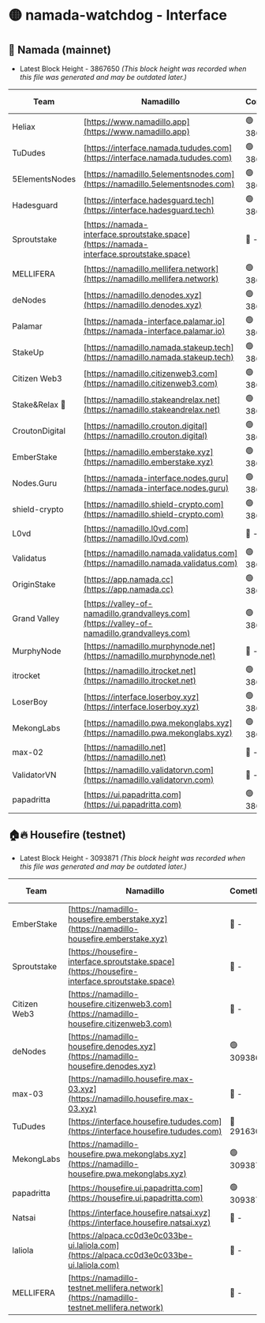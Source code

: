 # 🟡 namada-watchdog - Interface

## 🚀 Namada (mainnet)
- Latest Block Height - 3867650 *(This block height was recorded when this file was generated and may be outdated later.)*

| Team | Namadillo | CometBFT | Indexer | MASP Indexer |
|-|-|-|-|-|
| Heliax | [https://www.namadillo.app](https://www.namadillo.app) | 🟢 3867626 | 🟢 3867626 | 🔴 3867213 |
| TuDudes | [https://interface.namada.tududes.com](https://interface.namada.tududes.com) | 🟢 3867626 | 🟢 3867626 | 🔴 3867213 |
| 5ElementsNodes | [https://namadillo.5elementsnodes.com](https://namadillo.5elementsnodes.com) | 🟢 3867627 | 🟢 3867626 | 🔴 3867213 |
| Hadesguard | [https://interface.hadesguard.tech](https://interface.hadesguard.tech) | 🟢 3867627 | 🟢 3867626 | 🔴 3867213 |
| Sproutstake | [https://namada-interface.sproutstake.space](https://namada-interface.sproutstake.space) | 🔴 - | 🔴 3738134 | 🔴 - |
| MELLIFERA | [https://namadillo.mellifera.network](https://namadillo.mellifera.network) | 🟢 3867631 | 🟢 3867630 | 🔴 3765769 |
| deNodes | [https://namadillo.denodes.xyz](https://namadillo.denodes.xyz) | 🟢 3867631 | 🟢 3867631 | 🔴 3867213 |
| Palamar | [https://namada-interface.palamar.io](https://namada-interface.palamar.io) | 🟢 3867632 | 🟢 3867632 | 🔴 3867213 |
| StakeUp | [https://namadillo.namada.stakeup.tech](https://namadillo.namada.stakeup.tech) | 🟢 3867632 | 🟢 3867632 | 🔴 3867213 |
| Citizen Web3 | [https://namadillo.citizenweb3.com](https://namadillo.citizenweb3.com) | 🟢 3867633 | 🟢 3867633 | 🔴 3765769 |
| Stake&Relax 🦥 | [https://namadillo.stakeandrelax.net](https://namadillo.stakeandrelax.net) | 🟢 3867633 | 🟢 3867633 | 🔴 3765769 |
| CroutonDigital | [https://namadillo.crouton.digital](https://namadillo.crouton.digital) | 🟢 3867634 | 🟢 3867634 | 🔴 3867213 |
| EmberStake | [https://namadillo.emberstake.xyz](https://namadillo.emberstake.xyz) | 🟢 3867634 | 🟢 3867634 | 🔴 3867213 |
| Nodes.Guru | [https://namada-interface.nodes.guru](https://namada-interface.nodes.guru) | 🟢 3867635 | 🟢 3867635 | 🔴 3867213 |
| shield-crypto | [https://namadillo.shield-crypto.com](https://namadillo.shield-crypto.com) | 🟢 3867586 | 🔴 - | 🔴 - |
| L0vd | [https://namadillo.l0vd.com](https://namadillo.l0vd.com) | 🔴 - | 🔴 - | 🔴 - |
| Validatus | [https://namadillo.namada.validatus.com](https://namadillo.namada.validatus.com) | 🟢 3867642 | 🟢 3867642 | 🔴 3819812 |
| OriginStake | [https://app.namada.cc](https://app.namada.cc) | 🟢 3867643 | 🟢 3867642 | 🔴 3867213 |
| Grand Valley | [https://valley-of-namadillo.grandvalleys.com](https://valley-of-namadillo.grandvalleys.com) | 🟢 3867643 | 🟢 3867643 | 🔴 3867213 |
| MurphyNode | [https://namadillo.murphynode.net](https://namadillo.murphynode.net) | 🔴 - | 🔴 - | 🔴 - |
| itrocket | [https://namadillo.itrocket.net](https://namadillo.itrocket.net) | 🟢 3867645 | 🟢 3867645 | 🔴 3867213 |
| LoserBoy | [https://interface.loserboy.xyz](https://interface.loserboy.xyz) | 🟢 3867646 | 🟢 3867646 | 🔴 3867213 |
| MekongLabs | [https://namadillo.pwa.mekonglabs.xyz](https://namadillo.pwa.mekonglabs.xyz) | 🟢 3867646 | 🟢 3867646 | 🔴 3867213 |
| max-02 | [https://namadillo.net](https://namadillo.net) | 🔴 - | 🔴 - | 🔴 - |
| ValidatorVN | [https://namadillo.validatorvn.com](https://namadillo.validatorvn.com) | 🔴 - | 🔴 - | 🔴 - |
| papadritta | [https://ui.papadritta.com](https://ui.papadritta.com) | 🟢 3867650 | 🟢 3867650 | 🟢 3867650 |

## 🏠🔥 Housefire (testnet)
- Latest Block Height - 3093871 *(This block height was recorded when this file was generated and may be outdated later.)*

| Team | Namadillo | CometBFT | Indexer | MASP Indexer |
|-|-|-|-|-|
| EmberStake | [https://namadillo-housefire.emberstake.xyz](https://namadillo-housefire.emberstake.xyz) | 🔴 - | 🔴 - | 🔴 - |
| Sproutstake | [https://housefire-interface.sproutstake.space](https://housefire-interface.sproutstake.space) | 🔴 - | 🔴 - | 🔴 - |
| Citizen Web3 | [https://namadillo-housefire.citizenweb3.com](https://namadillo-housefire.citizenweb3.com) | 🔴 - | 🔴 - | 🔴 - |
| deNodes | [https://namadillo-housefire.denodes.xyz](https://namadillo-housefire.denodes.xyz) | 🟢 3093862 | 🟢 3093862 | 🔴 3065388 |
| max-03 | [https://namadillo.housefire.max-03.xyz](https://namadillo.housefire.max-03.xyz) | 🔴 - | 🔴 - | 🔴 - |
| TuDudes | [https://interface.housefire.tududes.com](https://interface.housefire.tududes.com) | 🔴 2916306 | 🔴 2916306 | 🔴 2916306 |
| MekongLabs | [https://namadillo-housefire.pwa.mekonglabs.xyz](https://namadillo-housefire.pwa.mekonglabs.xyz) | 🟢 3093871 | 🟢 3093871 | 🔴 3065388 |
| papadritta | [https://housefire.ui.papadritta.com](https://housefire.ui.papadritta.com) | 🟢 3093871 | 🟢 3093871 | 🟢 3093871 |
| Natsai | [https://interface.housefire.natsai.xyz](https://interface.housefire.natsai.xyz) | 🔴 - | 🔴 - | 🔴 - |
| laliola | [https://alpaca.cc0d3e0c033be-ui.laliola.com](https://alpaca.cc0d3e0c033be-ui.laliola.com) | 🔴 - | 🔴 - | 🔴 - |
| MELLIFERA | [https://namadillo-testnet.mellifera.network](https://namadillo-testnet.mellifera.network) | 🔴 - | 🔴 2778001 | 🔴 2607259 |

